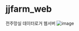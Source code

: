 # jjfarm_web
전주망실 데이터로거 웹서버
![image](https://user-images.githubusercontent.com/26830031/193433247-a226c7dc-c1c2-4fc3-95d1-f6f231bd209a.png)
